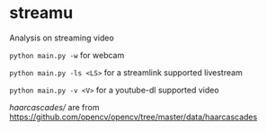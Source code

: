 # streamu

Analysis on streaming video

`python main.py -w` for webcam

`python main.py -ls <LS>` for a streamlink supported livestream

`python main.py -v <V>` for a youtube-dl supported video

*haarcascades/* are from https://github.com/opencv/opencv/tree/master/data/haarcascades
